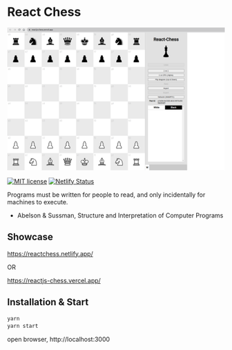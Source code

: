 # React Chess

[![Chess](src/assets/react-chess.png)](https://reactjs-chess.vercel.app/
)


[![MIT license](http://img.shields.io/badge/license-MIT-brightgreen.svg)](LICENSE.md)
[![Netlify Status](https://api.netlify.com/api/v1/badges/c7198546-2525-4fd7-a87d-217089008e27/deploy-status)](https://reactchess.netlify.app/)

Programs must be written for people to read, and only incidentally for machines
to execute.

- Abelson & Sussman, Structure and Interpretation of Computer Programs

## Showcase

https://reactchess.netlify.app/

OR

https://reactjs-chess.vercel.app/

## Installation & Start

```bash
yarn
yarn start
```

open browser, http://localhost:3000
